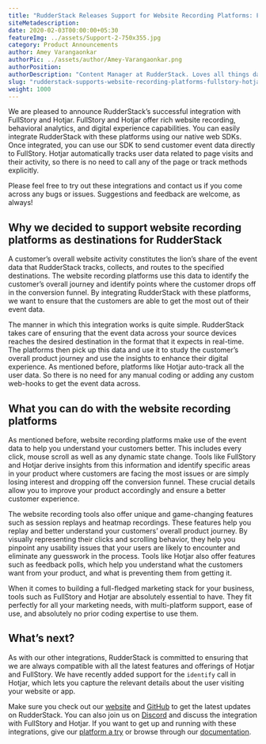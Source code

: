 ```yaml
---
title: "RudderStack Releases Support for Website Recording Platforms: FullStory and Hotjar"
siteMetadescription:
date: 2020-02-03T00:00:00+05:30
featureImg: ../assets/Support-2-750x355.jpg
category: Product Announcements
author: Amey Varangaonkar
authorPic: ../assets/author/Amey-Varangaonkar.png
authorPosition: 
authorDescription: "Content Manager at RudderStack. Loves all things data. Manchester United, music, and sci-fi fan, among other things."
slug: "rudderstack-supports-website-recording-platforms-fullstory-hotjar"
weight: 1000
---
```

We are pleased to announce RudderStack’s successful integration with FullStory and Hotjar. FullStory and Hotjar offer rich website recording, behavioral analytics, and digital experience capabilities. You can easily integrate RudderStack with these platforms using our native web SDKs. Once integrated, you can use our SDK to send customer event data directly to FullStory. Hotjar automatically tracks user data related to page visits and their activity, so there is no need to call any of the page or track methods explicitly.  

Please feel free to try out these integrations and contact us if you come across any bugs or issues. Suggestions and feedback are welcome, as always!  

**Why we decided to support website recording platforms as destinations for RudderStack**
-----------------------------------------------------------------------------------------

A customer’s overall website activity constitutes the lion’s share of the event data that RudderStack tracks, collects, and routes to the specified destinations. The website recording platforms use this data to identify the customer’s overall journey and identify points where the customer drops off in the conversion funnel. By integrating RudderStack with these platforms, we want to ensure that the customers are able to get the most out of their event data.  

The manner in which this integration works is quite simple. RudderStack takes care of ensuring that the event data across your source devices reaches the desired destination in the format that it expects in real-time. The platforms then pick up this data and use it to study the customer’s overall product journey and use the insights to enhance their digital experience. As mentioned before, platforms like Hotjar auto-track all the user data. So there is no need for any manual coding or adding any custom web-hooks to get the event data across.  

**What you can do with the website recording platforms**
--------------------------------------------------------

As mentioned before, website recording platforms make use of the event data to help you understand your customers better. This includes every click, mouse scroll as well as any dynamic state change. Tools like FullStory and Hotjar derive insights from this information and identify specific areas in your product where customers are facing the most issues or are simply losing interest and dropping off the conversion funnel. These crucial details allow you to improve your product accordingly and ensure a better customer experience.  

The website recording tools also offer unique and game-changing features such as session replays and heatmap recordings. These features help you replay and better understand your customers’ overall product journey. By visually representing their clicks and scrolling behavior, they help you pinpoint any usability issues that your users are likely to encounter and eliminate any guesswork in the process. Tools like Hotjar also offer features such as feedback polls, which help you understand what the customers want from your product, and what is preventing them from getting it.  

When it comes to building a full-fledged marketing stack for your business, tools such as FullStory and Hotjar are absolutely essential to have. They fit perfectly for all your marketing needs, with multi-platform support, ease of use, and absolutely no prior coding expertise to use them.  

**What’s next?**
----------------

As with our other integrations, RudderStack is committed to ensuring that we are always compatible with all the latest features and offerings of Hotjar and FullStory. We have recently added support for the `identify` call in Hotjar, which lets you capture the relevant details about the user visiting your website or app.  

Make sure you check out our [website](https://rudderstack.com/) and [GitHub](https://github.com/rudderlabs/rudder-server) to get the latest updates on RudderStack. You can also join us on [Discord](https://discordapp.com/invite/xNEdEGw) and discuss the integration with FullStory and Hotjar. If you want to get up and running with these integrations, give our [platform a try](https://app.rudderlabs.com/signup) or browse through our [documentation](https://docs.rudderstack.com/destinations).